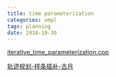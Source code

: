 ```yaml
---
title: time parameterization
categories: ompl
tags: planning
date: 2018-10-30
---
```


[iterative_time_parameterization.cpp](http://docs.ros.org/melodic/api/moveit_core/html/classtrajectory__processing_1_1IterativeParabolicTimeParameterization.html)

[轨迹规划-样条插补-古月](http://www.guyuehome.com/752)